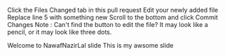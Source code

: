 Click the Files Changed tab in this pull request
Edit your newly added file
Replace line 5 with something new
Scroll to the bottom and click Commit Changes
Note : Can't find the button to edit the file? It may look like a pencil, or it may look like three dots.

Welcome to NawafNazirLal slide
This is my awsome slide
